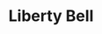 ---
pid: NS153
title: Liberty Bell
location_transcription: Center City
zipcode: '19147'
outside_phl: 
neighborhood: Queen Village,Bella Vista,Pennsport,Italian Market
age: '37'
age_range: 30-39
instagram: 
image_file_name: NS_153.jpg
proposal_transcription: 
topic: Unknown
topic_summary: '0'
type: Other No Form
keywords_other: 
credit: Wanda Jimenez
image_labels: 
twitter: 
facebook: 
permalink: "/monuments/ns153/"
layout: item-page
---